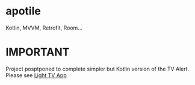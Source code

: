 # apotile
Kotlin, MVVM, Retrofit, Room...

# IMPORTANT
Project posptponed to complete simpler but Kotlin version of the TV Alert. 
Please see [Light TV App](https://github.com/kmaslowiec/light_tv_alert)
